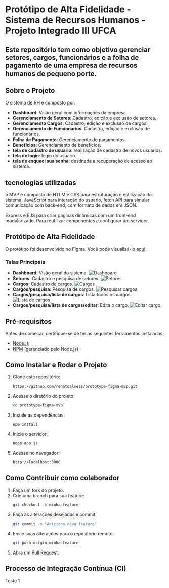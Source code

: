 # Protótipo de Alta Fidelidade - Sistema de Recursos Humanos - Projeto Integrado III UFCA

## Este repositório tem como objetivo gerenciar setores, cargos, funcionários e a folha de pagamento de uma empresa de recursos humanos de pequeno porte.

## Sobre o Projeto

O sistema de RH é composto por:
- **Dashboard**: Visão geral com informações da empresa.
- **Gerenciamento de Setores**: Cadastro, edição e exclusão de setores.
- **Gerenciamento Cargos**: Cadastro, edição e exclusão de cargos.
- **Gerenciamento de Funcionários**: Cadastro, edição e exclusão de funcionários.
- **Folha de Pagamento**: Gerenciamento de pagamentos.
- **Benefícios**: Gerenciamento de benefícios.
- **tela de cadastro de usuario**: realização de cadastro de novos usuarios.
- **tela de login**: login do usuario.
- **tela de esqueci sua senha**: destinada a recuperação de acesso ao sistema.

## tecnologias utilizadas
o MVP é composto de HTLM e CSS para estruturação e estilização do sistema, JavaScript para interação do usuario, fetch API para simular comunicação com back-end, com formato de dados em JSON. 

Express e EJS para criar páginas dinâmicas com um front-end modularizado. Para reutilizar componentes e configurar um servidor.

## Protótipo de Alta Fidelidade
O protótipo foi desenvolvido no Figma. Você pode visualizá-lo [aqui](https://www.figma.com/design/J624QdsPAa08a9QNeclkdP/Prot%C3%B3tipo-Preliminar-de-Alta-Fidelidade---RH?node-id=0-1&t=NG6QlhGzwUmRtFVg-1).

### Telas Principais
- **Dashboard**: Visão geral do sistema.
  ![Dashboard](design/1homepage.png)
- **Setores**: Cadastro e pesquisa de setores.
  ![Setores](design/2setores.png)
- **Cargos**: Cadastro de cargos.
  ![Cargos](design/3cargos.png)
- **Cargos/pesquisa**: Pesquisa de cargos.
  ![Pesquisar cargos](design/4cargos_pesquisar.png)
- **Cargos/pesquisa/lista de cargos**: Lista todos os cargos.
  ![Lista de cargos](design/5cargos_pesquisar_lista.png)
- **Cargos/pesquisa/lista de cargos/editar**: Edita o cargo.
  ![Editar cargo](design/6cargos_pesquisar_editar.png)
  
## Pré-requisitos
Antes de começar, certifique-se de ter as seguintes ferramentas instaladas:
- [Node.js](https://nodejs.org/)
- [NPM](https://www.npmjs.com/) (gerenciado pelo Node.js)

## Como Instalar e Rodar o Projeto
1. Clone este repositório:
   ```bash
   https://github.com/renatoalvess/prototype-figma-mvp.git

2. Acesse o diretório do projeto:
   ```bash
   cd prototype-figma-mvp

3. Instale as dependências:
   ```bash
   npm install

4. Inicie o servidor:
   ```bash
   node app.js

5. Acesse no navegador:
   ```bash
   http://localhost:3000

## Como Contribuir como colaborador
1. Faça um fork do projeto.
2. Crie uma branch para sua feature:
   ```bash
   git checkout -b minha-feature

3. Faça as alterações desejadas e commit:
   ```bash
   git commit -m "Adiciona nova feature"

4. Envie suas alterações para o repositório remoto:
   ```bash
   git push origin minha-feature

5. Abra um Pull Request.


##  Processo de Integração Contínua (CI)

Teste 1